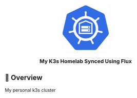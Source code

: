 <div align="center">

<img src="docs\assets\logo.png" align="center" width="144px" height="144px"/>

### My K3s Homelab Synced Using Flux

</div>

## :book: Overview

My personal k3s cluster
